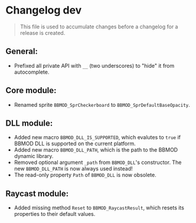 # Changelog dev
> This file is used to accumulate changes before a changelog for a release is
> created.

## General:
* Prefixed all private API with `__` (two underscores) to "hide" it from autocomplete.

## Core module:
* Renamed sprite `BBMOD_SprCheckerboard` to `BBMOD_SprDefaultBaseOpacity`.

## DLL module:
* Added new macro `BBMOD_DLL_IS_SUPPORTED`, which evalutes to `true` if BBMOD DLL is supported on the current platform.
* Added new macro `BBMOD_DLL_PATH`, which is the path to the BBMOD dynamic library.
* Removed optional argument `_path` from `BBMOD_DLL`'s constructor. The new `BBMOD_DLL_PATH` is now always used instead!
* The read-only property `Path` of `BBMOD_DLL` is now obsolete.

## Raycast module:
* Added missing method `Reset` to `BBMOD_RaycastResult`, which resets its properties to their default values.
